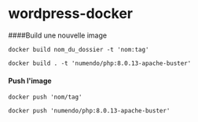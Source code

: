 # wordpress-docker

####Build une nouvelle image
```
docker build nom_du_dossier -t 'nom:tag'
```
``
docker build . -t 'numendo/php:8.0.13-apache-buster'
``

#### Push l'image
```
docker push 'nom/tag'
```
``
docker push 'numendo/php:8.0.13-apache-buster'
``
